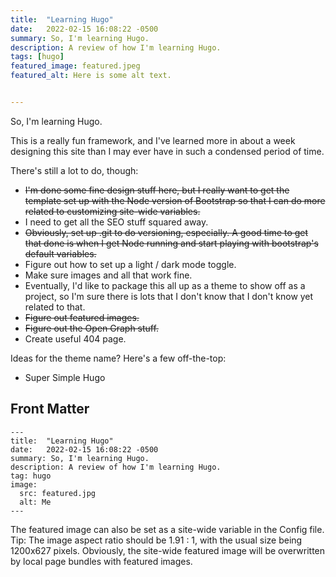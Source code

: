 ```yaml
---
title:  "Learning Hugo"
date:   2022-02-15 16:08:22 -0500
summary: So, I'm learning Hugo.
description: A review of how I'm learning Hugo.
tags: [hugo]
featured_image: featured.jpeg
featured_alt: Here is some alt text.


---
```


So, I'm learning Hugo.

This is a really fun framework, and I've learned more in about a week designing this site than I may ever have in such a condensed period of time.

There's still a lot to do, though:

- ~~I'm done some fine design stuff here, but I really want to get the template set up with the Node version of Bootstrap so that I can do more related to customizing site-wide variables.~~
- I need to get all the SEO stuff squared away.
- ~~Obviously, set up .git to do versioning, especially. A good time to get that done is when I get Node running and start playing with bootstrap's default variables.~~
- Figure out how to set up a light / dark mode toggle.
- Make sure images and all that work fine.
- Eventually, I'd like to package this all up as a theme to show off as a project, so I'm sure there is lots that I don't know that I don't know yet related to that.
- ~~Figure out featured images.~~
- ~~Figure out the Open Graph stuff.~~
- Create useful 404 page.

Ideas for the theme name? Here's a few off-the-top:

- Super Simple Hugo

## Front Matter

```
---
title:  "Learning Hugo"
date:   2022-02-15 16:08:22 -0500
summary: So, I'm learning Hugo.
description: A review of how I'm learning Hugo.
tag: hugo
image:
  src: featured.jpg
  alt: Me
---
```

The featured image can also be set as a site-wide variable in the Config file. Tip: The image aspect ratio should be 1.91 : 1, with the usual size being 1200x627 pixels. Obviously, the site-wide featured image will be overwritten by local page bundles with featured images.

